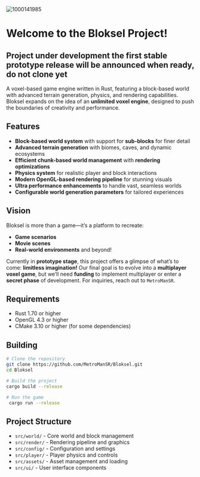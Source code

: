 ![1000141985](https://github.com/user-attachments/assets/2f9f0964-5cc5-4321-a641-fd4fd098e097)

# Welcome to the Bloksel Project!
## Project under development the first stable prototype release will be announced when ready, do not clone yet

A voxel-based game engine written in Rust, featuring a block-based world with advanced terrain generation, physics, and rendering capabilities. Bloksel expands on the idea of an **unlimited voxel engine**, designed to push the boundaries of creativity and performance.

## Features

- **Block-based world system** with support for **sub-blocks** for finer detail  
- **Advanced terrain generation** with biomes, caves, and dynamic ecosystems  
- **Efficient chunk-based world management** with **rendering optimizations**  
- **Physics system** for realistic player and block interactions  
- **Modern OpenGL-based rendering pipeline** for stunning visuals  
- **Ultra performance enhancements** to handle vast, seamless worlds  
- **Configurable world generation parameters** for tailored experiences  

## Vision  

Bloksel is more than a game—it’s a platform to recreate:  
- **Game scenarios**  
- **Movie scenes**  
- **Real-world environments** and beyond!  

Currently in **prototype stage**, this project offers a glimpse of what’s to come: **limitless imagination!** Our final goal is to evolve into a **multiplayer voxel game**, but we’ll need **funding** to implement multiplayer or enter a **secret phase** of development. For inquiries, reach out to `MetroManSR`.  

## Requirements  

- Rust 1.70 or higher  
- OpenGL 4.3 or higher  
- CMake 3.10 or higher (for some dependencies)  

## Building  

```bash  
# Clone the repository  
git clone https://github.com/MetroManSR/Bloksel.git  
cd Bloksel  

# Build the project  
cargo build --release  

# Run the game  
 cargo run --release  
```  

## Project Structure  

- `src/world/` - Core world and block management  
- `src/render/` - Rendering pipeline and graphics  
- `src/config/` - Configuration and settings  
- `src/player/` - Player physics and controls  
- `src/assets/` - Asset management and loading  
- `src/ui/` - User interface components  
